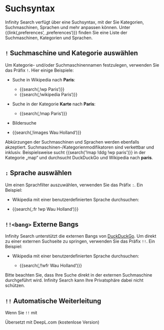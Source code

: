 # Suchsyntax

Infinity Search verfügt über eine Suchsyntax, mit der Sie Kategorien,
Suchmaschinen, Sprachen und mehr anpassen können.  Unter {{link(‚preferences‘, ‚preferences‘)}} finden Sie
eine Liste der Suchmaschinen, Kategorien und Sprachen.

## `!` Suchmaschine und Kategorie auswählen

Um Kategorie- und/oder Suchmaschinennamen festzulegen, verwenden Sie das Präfix `!`.  Hier einige Beispiele:

- Suche in Wikipedia nach **Paris**:

  - {{search(‚!wp Paris‘)}}
  - {{search(‚!wikipedia Paris‘)}}

- Suche in der Kategorie **Karte** nach **Paris**:

  - {{search(‚!map Paris‘)}}

- Bildersuche

- {{search(‚!images Wau Holland‘)}}

Abkürzungen der Suchmaschinen und Sprachen werden ebenfalls akzeptiert.  Suchmaschinen-/Kategorienmodifikatoren
sind verkettbar und inklusiv.  Beispielsweise sucht {{search('!map !ddg !wp
paris')}} in der Kategorie „map“ und durchsucht DuckDuckGo und Wikipedia nach **paris**.

## `:` Sprache auswählen

Um einen Sprachfilter auszuwählen, verwenden Sie das Präfix `:`.  Ein Beispiel:

- Wikipedia mit einer benutzerdefinierten Sprache durchsuchen:

- {{search(‚:fr !wp Wau Holland‘)}}

## `!!<bang>` Externe Bangs

Infinity Search unterstützt die externen Bangs von [DuckDuckGo].  Um direkt zu einer
externen Suchseite zu springen, verwenden Sie das Präfix `!!`.  Ein Beispiel:

- Wikipedia mit einer benutzerdefinierten Sprache durchsuchen:

  - {{search(‚!!wfr Wau Holland‘)}}

Bitte beachten Sie, dass Ihre Suche direkt in der externen Suchmaschine durchgeführt wird.
Infinity Search kann Ihre Privatsphäre dabei nicht schützen.

[DuckDuckGo]: https://duckduckgo.com/bang

## `!!` Automatische Weiterleitung

Wenn Sie `!!` mit

Übersetzt mit DeepL.com (kostenlose Version)